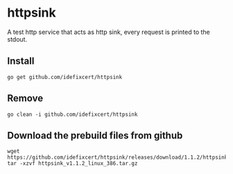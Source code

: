 # httpsink
A test http service that acts as http sink, every request is printed to the stdout.


## Install

```
go get github.com/idefixcert/httpsink
```

## Remove

```
go clean -i github.com/idefixcert/httpsink 
```

## Download the prebuild files from github

```
wget https://github.com/idefixcert/httpsink/releases/download/1.1.2/httpsink_1.1.2_linux_386.tar.gz
tar -xzvf httpsink_v1.1.2_linux_386.tar.gz
```